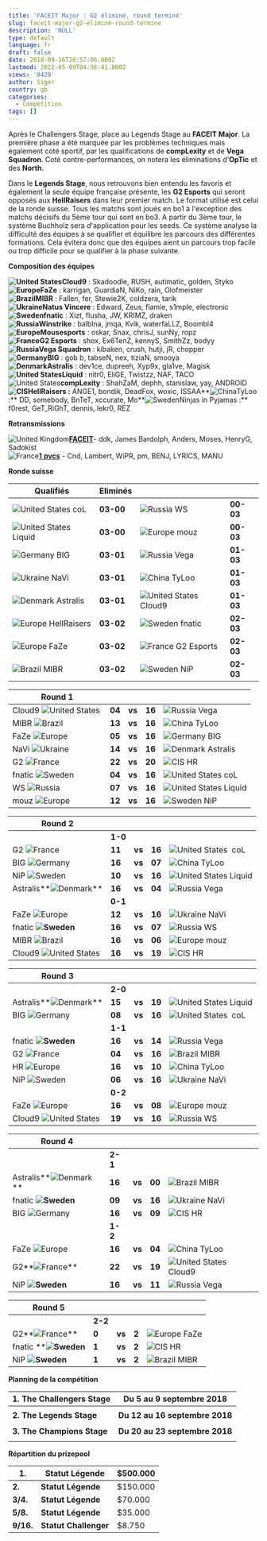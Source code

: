 ```yaml
---
title: 'FACEIT Major : G2 éliminé, round terminé'
slug: faceit-major-g2-elimine-round-termine
description: 'NULL'
type: default
language: fr
draft: false
date: 2018-09-16T20:57:06.000Z
lastmod: 2022-05-09T04:56:41.000Z
views: '8420'
author: Siger
country: gb
categories:
  - Compétition
tags: []
---
```

Après le Challengers Stage, place au Legends Stage au **FACEIT Major**. La première phase a été marquée par les problèmes techniques mais également coté sportif, par les qualifications de **compLexity** et de **Vega Squadron**. Coté contre-performances, on notera les éliminations d'**OpTic** et des **North**. 

Dans le **Legends Stage**, nous retrouvons bien entendu les favoris et également la seule équipe française présente, les **G2 Esports** qui seront opposés aux **HellRaisers** dans leur premier match. Le format utilisé est celui de la ronde suisse. Tous les matchs sont joués en bo1 à l'exception des matchs décisifs du 5ème tour qui sont en bo3\. A partir du 3ème tour, le système Buchholz sera d'application pour les seeds. Ce système analyse la difficulté des équipes à se qualifier et équilibre les parcours des différentes formations. Cela évitera donc que des équipes aient un parcours trop facile ou trop difficile pour se qualifier à la phase suivante.

**Composition des équipes**

**![United States](/images/countries/us.svg)⁠Cloud9** : Skadoodle, RUSH, autimatic, golden, Styko  
**![Europe](/images/countries/eu.svg)⁠FaZe** : karrigan, GuardiaN, NiKo, rain, Olofmeister  
**![Brazil](/images/countries/br.svg)⁠MIBR** : Fallen, fer, Stewie2K, coldzera, tarik  
**![Ukraine](/images/countries/ua.svg)⁠Natus Vincere** : Edward, Zeus, flamie, s1mple, electronic  
**![Sweden](/images/countries/se.svg)⁠fnatic** : Xizt, flusha, JW, KRIMZ, draken  
**![Russia](/images/countries/ru.svg)⁠Winstrike** : balblna, jmqa, Kvik, waterfaLLZ, Boombl4  
**![Europe](/images/countries/eu.svg)⁠Mousesports** : oskar, Snax, chrisJ, sunNy, ropz  
**![France](/images/countries/fr.svg)⁠G2 Esports** : shox, Ex6TenZ, kennyS, SmithZz, bodyy  
**![Russia](/images/countries/ru.svg)⁠Vega Squadron** : kibaken, crush, hutji, jR, chopper  
**![Germany](/images/countries/de.svg)⁠BIG** : gob b, tabseN, nex, tiziaN, smooya  
**![Denmark](/images/countries/dk.svg)⁠Astralis** : dev1ce, dupreeh, Xyp9x, gla1ve, Magisk  
**![United States](/images/countries/us.svg)⁠Liquid** : nitr0, EliGE, Twistzz, NAF, TACO  
![United States](/images/countries/us.svg)⁠**compLexity** : ShahZaM, dephh, stanislaw, yay, ANDROID  
**![CIS](/images/countries/cs.svg)⁠⁠HellRaisers :** ANGE1, bondik, DeadFox, woxic, ISSAA**![China](/images/countries/cn.svg)⁠⁠TyLoo :** DD, somebody, BnTeT, xccurate, Mo**![Sweden](/images/countries/se.svg)⁠⁠Ninjas in Pyjamas :** f0rest, GeT\_RiGhT, dennis, lekr0, REZ

**Retransmissions**

![United Kingdom](/images/countries/gb.svg)⁠[**FACEIT**](https://www.twitch.tv/faceittv)\- ddk, James Bardolph, Anders, Moses, HenryG, Sadokist  
![France](/images/countries/fr.svg)⁠[**1** **pvcs**](https://www.twitch.tv/1pvcs) \- Cnd, Lambert, WiPR, pm, BENJ, LYRICS, MANU

**Ronde suisse**

| **Qualifiés**                                      | **Eliminés** |                                                    |           |
| -------------------------------------------------- | ------------ | -------------------------------------------------- | --------- |
| ![United States](/images/countries/us.svg)⁠ coL    | **03-00**    | ![Russia](/images/countries/ru.svg)⁠ WS            | **00-03** |
| ![United States](/images/countries/us.svg)⁠ Liquid | **03-00**    | ![Europe](/images/countries/eu.svg)⁠ mouz          | **00-03** |
| ![Germany](/images/countries/de.svg)⁠ BIG          | **03-01**    | ![Russia](/images/countries/ru.svg)⁠ Vega          | **01-03** |
| ![Ukraine](/images/countries/ua.svg)⁠ NaVi         | **03-01**    | ![China](/images/countries/cn.svg)⁠ TyLoo          | **01-03** |
| ![Denmark](/images/countries/dk.svg)⁠ Astralis     | **03-01**    | ![United States](/images/countries/us.svg)⁠ Cloud9 | **01-03** |
| ![Europe](/images/countries/eu.svg)⁠ HellRaisers   | **03-02**    | ![Sweden](/images/countries/se.svg)⁠ fnatic        | **02-03** |
| ![Europe](/images/countries/eu.svg)⁠ FaZe          | **03-02**    | ![France](/images/countries/fr.svg)⁠ G2 Esports    | **02-03** |
| ![Brazil](/images/countries/br.svg)⁠ MIBR          | **03-02**    | ![Sweden](/images/countries/se.svg)⁠ NiP           | **02-03** |

  
| **Round 1**                                           |        |        |        |                                                    |
| ----------------------------------------------------- | ------ | ------ | ------ | -------------------------------------------------- |
| Cloud9 ![United States](/images/countries/us.svg)⁠⁠ ⁠ | **04** | **vs** | **16** | ![Russia](/images/countries/ru.svg)⁠ Vega          |
| MIBR ![Brazil](/images/countries/br.svg)⁠ ⁠           | **13** | **vs** | **16** | ![China](/images/countries/cn.svg)⁠ TyLoo          |
| FaZe ![Europe](/images/countries/eu.svg)⁠ ⁠           | **05** | **vs** | **16** | ![Germany](/images/countries/de.svg)⁠ BIG          |
| NaVi ![Ukraine](/images/countries/ua.svg)⁠ ⁠ **⁠⁠**   | **14** | **vs** | **16** | ![Denmark](/images/countries/dk.svg)⁠ Astralis     |
| G2 ![France](/images/countries/fr.svg)⁠ ⁠             | **22** | **vs** | **20** | ![CIS](/images/countries/cs.svg)⁠ HR               |
| fnatic ![Sweden](/images/countries/se.svg)⁠ ⁠ **⁠**   | **04** | **vs** | **16** | ![United States](/images/countries/us.svg)⁠ coL    |
| WS ![Russia](/images/countries/ru.svg)⁠ ⁠             | **07** | **vs** | **16** | ![United States](/images/countries/us.svg)⁠ Liquid |
| mouz ![Europe](/images/countries/eu.svg)⁠ ⁠           | **12** | **vs** | **16** | ![Sweden](/images/countries/se.svg)⁠ NiP           |

  
| **Round 2**                                        |        |        |        |                                                    |
| -------------------------------------------------- | ------ | ------ | ------ | -------------------------------------------------- |
| | **1-0**                                          |        |        |        |                                                    |
| G2 ![France](/images/countries/fr.svg)             | **11** | **vs** | **16** | ![United States](/images/countries/us.svg)⁠ ⁠ coL  |
| BIG ![Germany](/images/countries/de.svg)           | **16** | **vs** | **07** | ![China](/images/countries/cn.svg)⁠ TyLoo          |
| NiP ![Sweden](/images/countries/se.svg)⁠           | **10** | **vs** | **16** | ![United States](/images/countries/us.svg)⁠ Liquid |
| Astralis**![Denmark](/images/countries/dk.svg)⁠⁠** | **16** | **vs** | **04** | ![Russia](/images/countries/ru.svg)⁠ Vega          |
| | **0-1**                                          |        |        |        |                                                    |
| FaZe ![Europe](/images/countries/eu.svg)           | **12** | **vs** | **16** | ![Ukraine](/images/countries/ua.svg)⁠ NaVi         |
| fnatic **![Sweden](/images/countries/se.svg)⁠**    | **16** | **vs** | **07** | ![Russia](/images/countries/ru.svg)⁠ WS            |
| MIBR ![Brazil](/images/countries/br.svg)           | **16** | **vs** | **06** | ![Europe](/images/countries/eu.svg)⁠ mouz          |
| Cloud9 ![United States](/images/countries/us.svg)  | **16** | **vs** | **19** | ![CIS](/images/countries/cs.svg)⁠ HR               |

  
| **Round 3**                                         |        |        |        |                                                    |
| --------------------------------------------------- | ------ | ------ | ------ | -------------------------------------------------- |
| | **2-0**                                           |        |        |        |                                                    |
| Astralis**![Denmark](/images/countries/dk.svg)⁠⁠⁠** | **15** | **vs** | **19** | ![United States](/images/countries/us.svg)⁠ Liquid |
| BIG ![Germany](/images/countries/de.svg)            | **08** | **vs** | **16** | ![United States](/images/countries/us.svg)⁠ ⁠ coL  |
| | **1-1**                                           |        |        |        |                                                    |
| fnatic **![Sweden](/images/countries/se.svg)**      | **16** | **vs** | **14** | ![Russia](/images/countries/ru.svg)⁠ Vega          |
| G2 ![France](/images/countries/fr.svg)**⁠**         | **04** | **vs** | **16** | ![Brazil](/images/countries/br.svg)⁠ MIBR          |
| HR ![Europe](/images/countries/eu.svg)⁠ ⁠           | **16** | **vs** | **10** | ![China](/images/countries/cn.svg)⁠ TyLoo          |
| NiP ![Sweden](/images/countries/se.svg)⁠            | **06** | **vs** | **16** | ![Ukraine](/images/countries/ua.svg)⁠ NaVi         |
| | **0-2**                                           |        |        |        |                                                    |
| FaZe ![Europe](/images/countries/eu.svg)            | **16** | **vs** | **08** | ![Europe](/images/countries/eu.svg)⁠ mouz          |
| Cloud9 ![United States](/images/countries/us.svg)⁠  | **19** | **vs** | **16** | ![Russia](/images/countries/ru.svg)⁠ WS            |

  
| **Round 4**                                      |        |        |        |                                                    |
| ------------------------------------------------ | ------ | ------ | ------ | -------------------------------------------------- |
| | **2-1**                                        |        |        |        |                                                    |
| Astralis**![Denmark](/images/countries/dk.svg)** | **16** | **vs** | **00** | ![Brazil](/images/countries/br.svg)⁠ MIBR          |
| fnatic **![Sweden](/images/countries/se.svg)**   | **09** | **vs** | **16** | ![Ukraine](/images/countries/ua.svg)⁠ NaVi         |
| BIG ![Germany](/images/countries/de.svg)⁠ ⁠      | **16** | **vs** | **09** | ![CIS](/images/countries/cs.svg)⁠ HR               |
| | **1-2**                                        |        |        |        |                                                    |
| FaZe ![Europe](/images/countries/eu.svg)**⁠**    | **16** | **vs** | **04** | ![China](/images/countries/cn.svg)⁠ TyLoo          |
| G2**![France](/images/countries/fr.svg)⁠**       | **22** | **vs** | **19** | ![United States](/images/countries/us.svg)⁠ Cloud9 |
| NiP **![Sweden](/images/countries/se.svg)⁠**     | **16** | **vs** | **11** | ![Russia](/images/countries/ru.svg)⁠ Vega          |

  
| **Round 5**                                       |       |        |       |                                           |
| ------------------------------------------------- | ----- | ------ | ----- | ----------------------------------------- |
| | **2-2**                                         |       |        |       |                                           |
| G2**![France](/images/countries/fr.svg)**⁠        | **0** | **vs** | **2** | ![Europe](/images/countries/eu.svg)⁠ FaZe |
| fnatic ****![Sweden](/images/countries/se.svg)⁠** | **1** | **vs** | **2** | ![CIS](/images/countries/cs.svg)⁠ HR      |
| NiP **![Sweden](/images/countries/se.svg)**       | **1** | **vs** | **2** | ![Brazil](/images/countries/br.svg)⁠ MIBR |

**Planning de la compétition**

| **1\. The Challengers Stage** | **Du 5 au 9 septembre 2018**   |
| ----------------------------- | ------------------------------ |
|                               |                                |
| **2\. The Legends Stage**     | **Du 12 au 16 septembre 2018** |
|                               |                                |
| **3\. The Champions Stage**   | **Du 20 au 23 septembre 2018** |
|                               |                                |

  
**Répartition du prizepool**

| **1.**    | **Statut Légende**    | $500.000 |
| --------- | --------------------- | -------- |
| **2.**    | **Statut Légende**    | $150.000 |
| **3/4.**  | **Statut Légende**    | $70.000  |
| **5/8.**  | **Statut Légende**    | $35.000  |
| **9/16.** | **Statut Challenger** | $8.750   |
